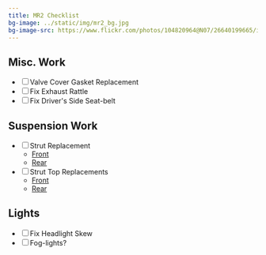 ```yaml
---
title: MR2 Checklist
bg-image: ../static/img/mr2_bg.jpg
bg-image-src: https://www.flickr.com/photos/104820964@N07/26640199665/in/datetaken-public/
---
```


## Misc. Work
* <input type="checkbox" />Valve Cover Gasket Replacement
* <input type="checkbox" />Fix Exhaust Rattle
* <input type="checkbox" />Fix Driver's Side Seat-belt

## Suspension Work
* <input type="checkbox" />Strut Replacement
    * [Front](https://twosrus.com/catalog/product_info.php?products_id#135)
    * [Rear](https://twosrus.com/catalog/product_info.php?products_id#136)
* <input type="checkbox" />Strut Top Replacements
    * [Front](https://twosrus.com/catalog/product_info.php?products_id#563)
    * [Rear](https://twosrus.com/catalog/product_info.php?products_id#586)

## Lights
* <input type="checkbox" />Fix Headlight Skew
* <input type="checkbox" />Fog-lights?
